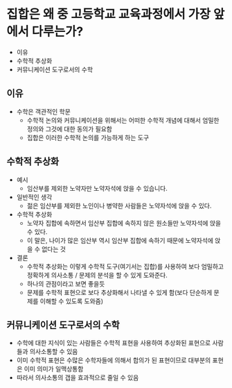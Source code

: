 # 집합은 왜 중 고등학교 교육과정에서 가장 앞에서 다루는가?

- 이유
- 수학적 추상화
- 커뮤니케이션 도구로서의 수학

## 이유

- 수학은 객관적인 학문
  - 수학적 논의와 커뮤니케이션을 위해서는 어떠한 수학적 개념에 대해서 엄밀한 정의와 그것에 대한 동의가 필요함
  - 집합은 이러한 수학적 논의를 가능하게 하는 도구

## 수학적 추상화

- 예시
  - 임산부를 제외한 노약자만 노약자석에 앉을 수 있습니다.
- 일반적인 생각
  - 젊은 임산부를 제외한 노인이나 병약한 사람들은 노약자석에 앉을 수 있다.
- 수학적 추상화
  - 노약자 집합에 속하면서 임산부 집합에 속하지 않은 원소들만 노약자석에 앉을 수 있다.
  - 이 말은, 나이가 많은 임산부 역시 임산부 집합에 속하기 때문에 노약자석에 앉을 수 없다는 것
- 결론
  - 수학적 추상화는 이렇게 수학적 도구(여기서는 집합)를 사용하여 보다 엄밀하고 정확하게 의사소통 / 문제의 분석을 할 수 있게 도와준다.
  - 하나의 관점이라고 보면 좋을듯
  - 문제를 수학적 표현으로 보다 추상화해서 나타낼 수 있게 함(보다 단순하게 문제를 이해할 수 있도록 도와줌)

## 커뮤니케이션 도구로서의 수학

- 수학에 대한 지식이 있는 사람들은 수학적 표현을 사용하여 추상화된 표현으로 사람들과 의사소통할 수 있음
- 이미 수학적 표현은 수많은 수학자들에 의해서 합의가 된 표현이므로 대부분의 표현은 이미 의미가 일맥상통함
- 따라서 의사소통의 갭을 효과적으로 줄일 수 있음
